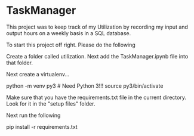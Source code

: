 # TaskManager

This project was to keep track of my Utilization by recording my input and output hours on a weekly basis in a SQL database.

To start this project off right. Please do the following

Create a folder called utilization. Next add the TaskManager.ipynb file into that folder.

Next create a virtualenv...

python -m venv py3 # Need Python 3!!!
source py3/bin/activate

Make sure that you have the requirements.txt file in the current directory. Look for it in the "setup files" folder.

Next run the following

pip install -r requirements.txt
